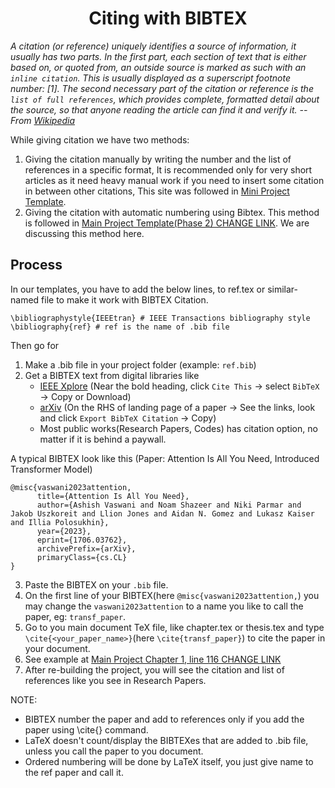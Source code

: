 <b><h1 align="center"> Citing with BIBTEX </h1></b>

*A citation (or reference) uniquely identifies a source of information, it usually has two parts. In the first part, each section of text that is either based on, or quoted from, an outside source is marked as such with an `inline citation`. This is usually displayed as a superscript footnote number: [1]. The second necessary part of the citation or reference is the `list of full references`, which provides complete, formatted detail about the source, so that anyone reading the article can find it and verify it. -- From [Wikipedia](https://en.wikipedia.org/wiki/Wikipedia:Citing_sources)*

While giving citation we have two methods:
1. Giving the citation manually by writing the number and the list of references in a specific format, It is recommended only for very short articles as it need heavy manual work if you need to insert some citation in between other citations, This site was followed in [Mini Project Template](https://github.com/ADSJCET/LaTeX-SJCET-AD/blob/main/src/ref.tex).
2. Giving the citation with automatic numbering using Bibtex. This method is followed in [Main Project Template(Phase 2) CHANGE LINK](https://github.com/ADSJCET/LaTeX-SJCET-AD/blob/main/src/ref.tex). We are discussing this method here.

## Process

In our templates, you have to add the below lines, to ref.tex or similar-named file to make it work with BIBTEX Citation.

```
\bibliographystyle{IEEEtran} # IEEE Transactions bibliography style
\bibliography{ref} # ref is the name of .bib file
```
Then go for

1. Make a .bib file in your project folder (example: `ref.bib`)
2. Get a BIBTEX text from digital libraries like
   * [IEEE Xplore](https://ieeexplore.ieee.org/Xplore/home.jsp) (Near the bold heading, click `Cite This` -> select `BibTeX` -> Copy or Download)
   * [arXiv](https://arxiv.org/) (On the RHS of landing page of a paper -> See the links, look and click `Export BibTeX Citation` -> Copy)
   * Most public works(Research Papers, Codes) has citation option, no matter if it is behind a paywall.
     
A typical BIBTEX look like this (Paper: Attention Is All You Need, Introduced Transformer Model)
```
@misc{vaswani2023attention,
      title={Attention Is All You Need}, 
      author={Ashish Vaswani and Noam Shazeer and Niki Parmar and Jakob Uszkoreit and Llion Jones and Aidan N. Gomez and Lukasz Kaiser and Illia Polosukhin},
      year={2023},
      eprint={1706.03762},
      archivePrefix={arXiv},
      primaryClass={cs.CL}
}
```

3. Paste the BIBTEX on your `.bib` file.
4. On the first line of your BIBTEX(here `@misc{vaswani2023attention,`) you may change the `vaswani2023attention` to a name you like to call the paper, eg: `transf_paper`. 
5. Go to you main document TeX file, like chapter.tex or thesis.tex and type `\cite{<your_paper_name>}`(here `\cite{transf_paper}`) to cite the paper in your document.
6. See example at [Main Project Chapter 1, line 116 CHANGE LINK](https://ieeexplore.ieee.org/Xplore/home.jsp)
7. After re-building the project, you will see the citation and list of references like you see in Research Papers.

NOTE: 
* BIBTEX number the paper and add to references only if you add the paper using \cite{} command.
* LaTeX doesn't count/display the BIBTEXes that are added to .bib file, unless you call the paper to you document.
* Ordered numbering will be done by LaTeX itself, you just give name to the ref paper and call it.

